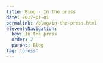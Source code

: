 ```yaml
---
title: Blog - In the press
date: 2017-01-01
permalink: /blog/in-the-press.html
eleventyNavigation:
  key: In the press
  order: 2
  parent: Blog
tag: 'press'
---
```

